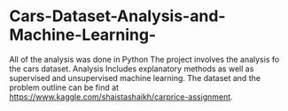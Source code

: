 # Cars-Dataset-Analysis-and-Machine-Learning-
All of the analysis was done in Python 
The project involves the analysis fo the cars dataset. Analysis Includes explanatory methods as well as supervised and unsupervised machine learning. The dataset and the problem outline can be find at https://www.kaggle.com/shaistashaikh/carprice-assignment. 
